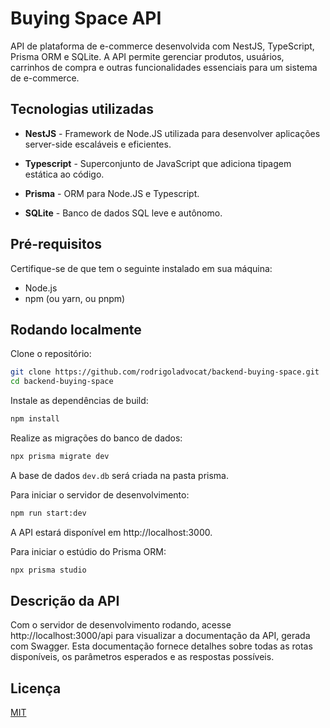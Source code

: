 
# Buying Space API
API de plataforma de e-commerce desenvolvida com NestJS, TypeScript, Prisma ORM e SQLite. A API permite gerenciar produtos, usuários, carrinhos de compra e outras funcionalidades essenciais para um sistema de e-commerce.

## Tecnologias utilizadas

 - **NestJS** - Framework de Node.JS utilizada para desenvolver aplicações server-side escaláveis e eficientes.

 - **Typescript** - Superconjunto de JavaScript que adiciona tipagem estática ao código.

 - **Prisma** - ORM para Node.JS e Typescript.

 - **SQLite** - Banco de dados SQL leve e autônomo.


## Pré-requisitos

Certifique-se de que tem o seguinte instalado em sua máquina:

- Node.js
- npm (ou yarn, ou pnpm)
## Rodando localmente

Clone o repositório:

```bash
git clone https://github.com/rodrigoladvocat/backend-buying-space.git
cd backend-buying-space
```

Instale as dependências de build:
```bash
npm install
```

Realize as migrações do banco de dados:
```bash
npx prisma migrate dev
```

A base de dados ```dev.db``` será criada na pasta prisma.

Para iniciar o servidor de desenvolvimento:

```bash
npm run start:dev
```

A API estará disponível em http://localhost:3000.

Para iniciar o estúdio do Prisma ORM:
```bash
npx prisma studio
```

## Descrição da API

Com o servidor de desenvolvimento rodando, acesse http://localhost:3000/api para visualizar a documentação da API, gerada com Swagger. Esta documentação fornece detalhes sobre todas as rotas disponíveis, os parâmetros esperados e as respostas possíveis.



## Licença

[MIT](https://choosealicense.com/licenses/mit/)

